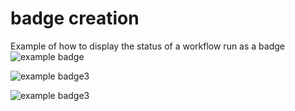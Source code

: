 # badge creation
Example of how to display the status of a workflow run as a badge
![example badge](https://github.com/cpintado-org/badges/workflows/Manual%20workflow/badge.svg)



![example badge3](https://github.com/cpintado-org/badges/actions/workflows/manual.yml/badge.svg)

![example badge3](https://github.com/cpintado-org/badges/actions/workflows/node.js.yml/badge.svg)


